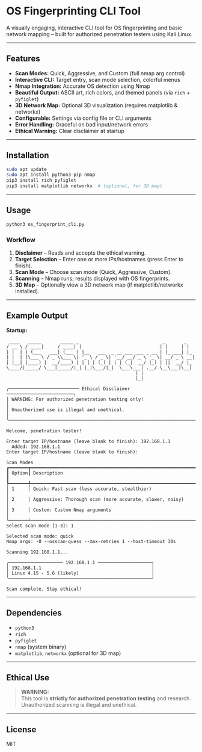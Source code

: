 # OS Fingerprinting CLI Tool

A visually engaging, interactive CLI tool for OS fingerprinting and basic network mapping – built for authorized penetration testers using Kali Linux.

---

## Features

- **Scan Modes:** Quick, Aggressive, and Custom (full nmap arg control)
- **Interactive CLI:** Target entry, scan mode selection, colorful menus
- **Nmap Integration:** Accurate OS detection using Nmap
- **Beautiful Output:** ASCII art, rich colors, and themed panels (via `rich` + `pyfiglet`)
- **3D Network Map:** Optional 3D visualization (requires matplotlib & networkx)
- **Configurable:** Settings via config file or CLI arguments
- **Error Handling:** Graceful on bad input/network errors
- **Ethical Warning:** Clear disclaimer at startup

---

## Installation

```bash
sudo apt update
sudo apt install python3-pip nmap
pip3 install rich pyfiglet
pip3 install matplotlib networkx  # (optional, for 3D map)
```

---

## Usage

```bash
python3 os_fingerprint_cli.py
```

### Workflow

1. **Disclaimer** – Reads and accepts the ethical warning.
2. **Target Selection** – Enter one or more IPs/hostnames (press Enter to finish).
3. **Scan Mode** – Choose scan mode (Quick, Aggressive, Custom).
4. **Scanning** – Nmap runs; results displayed with OS fingerprints.
5. **3D Map** – Optionally view a 3D network map (if matplotlib/networkx installed).

---

## Example Output

**Startup:**

```shell
 ____   _____       _____ _                               _       _   
/ __ \ / ____|     / ____| |                             | |     | |  
| |  | | (___   ___| (___ | |__   ___  _ __ ___ ___ _ __ | |_ ___| |_ 
| |  | |\___ \ / _ \\___ \| '_ \ / _ \| '__/ __/ _ \ '_ \| __/ _ \ __|
| |__| |____) |  __/____) | | | | (_) | | | (_|  __/ |_) | ||  __/ |_ 
\____/|_____/ \___|_____/|_| |_|\___/|_|  \___\___| .__/ \__\___|\__|
                                                | |                  
                                                |_|                  

╭────────────────────────── Ethical Disclaimer ─────────────────────────╮
│ WARNING: For authorized penetration testing only!                    │
│ Unauthorized use is illegal and unethical.                          │
╰──────────────────────────────────────────────────────────────────────╯

Welcome, penetration tester!

Enter target IP/hostname (leave blank to finish): 192.168.1.1
  Added: 192.168.1.1
Enter target IP/hostname (leave blank to finish):

Scan Modes
┏━━━━━━━┳━━━━━━━━━━━━━━━━━━━━━━━━━━━━━━━━━━━━━━━━━━━━━━━━━━━━━━━━━━━━━━┓
┃ Option┃ Description                                                 ┃
┡━━━━━━━╇━━━━━━━━━━━━━━━━━━━━━━━━━━━━━━━━━━━━━━━━━━━━━━━━━━━━━━━━━━━━━━┩
│ 1     │ Quick: Fast scan (less accurate, stealthier)                │
│ 2     │ Aggressive: Thorough scan (more accurate, slower, noisy)    │
│ 3     │ Custom: Custom Nmap arguments                               │
└───────┴──────────────────────────────────────────────────────────────┘
Select scan mode [1-3]: 1

Selected scan mode: quick
Nmap args: -O --osscan-guess --max-retries 1 --host-timeout 30s

Scanning 192.168.1.1...

╭──────────────────── 192.168.1.1 ────────────────────╮
│ 192.168.1.1                                         │
│ Linux 4.15 - 5.6 (likely)                           │
╰─────────────────────────────────────────────────────╯

Scan complete. Stay ethical!
```

---

## Dependencies

- `python3`
- `rich`
- `pyfiglet`
- `nmap` (system binary)
- `matplotlib`, `networkx` (optional for 3D map)

---

## Ethical Use

> **WARNING:**  
> This tool is **strictly for authorized penetration testing** and research.  
> Unauthorized scanning is illegal and unethical.

---

## License

MIT
